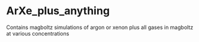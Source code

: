 # ArXe_plus_anything
Contains magboltz simulations of argon or xenon plus all gases in magboltz at various concentrations
